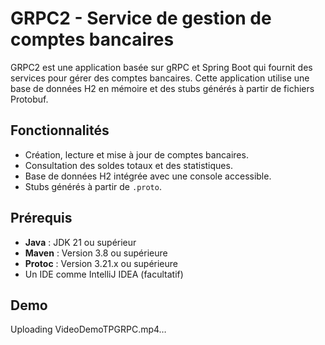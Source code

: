 # GRPC2 - Service de gestion de comptes bancaires

GRPC2 est une application basée sur gRPC et Spring Boot qui fournit des services pour gérer des comptes bancaires. Cette application utilise une base de données H2 en mémoire et des stubs générés à partir de fichiers Protobuf.
##  Fonctionnalités
- Création, lecture et mise à jour de comptes bancaires.
- Consultation des soldes totaux et des statistiques.
- Base de données H2 intégrée avec une console accessible.
- Stubs générés à partir de `.proto`.

## Prérequis
- **Java** : JDK 21 ou supérieur
- **Maven** : Version 3.8 ou supérieure
- **Protoc** : Version 3.21.x ou supérieure
- Un IDE comme IntelliJ IDEA (facultatif)

## Demo

Uploading VideoDemoTPGRPC.mp4…

